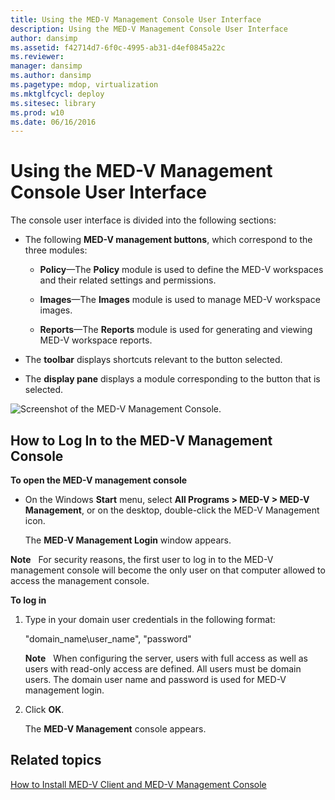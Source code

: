 ```yaml
---
title: Using the MED-V Management Console User Interface
description: Using the MED-V Management Console User Interface
author: dansimp
ms.assetid: f42714d7-6f0c-4995-ab31-d4ef0845a22c
ms.reviewer: 
manager: dansimp
ms.author: dansimp
ms.pagetype: mdop, virtualization
ms.mktglfcycl: deploy
ms.sitesec: library
ms.prod: w10
ms.date: 06/16/2016
---
```



# Using the MED-V Management Console User Interface


The console user interface is divided into the following sections:

-   The following **MED-V management buttons**, which correspond to the three modules:

    -   **Policy**—The **Policy** module is used to define the MED-V workspaces and their related settings and permissions.

    -   **Images**—The **Images** module is used to manage MED-V workspace images.

    -   **Reports**—The **Reports** module is used for generating and viewing MED-V workspace reports.

-   The **toolbar** displays shortcuts relevant to the button selected.

-   The **display pane** displays a module corresponding to the button that is selected.

![Screenshot of the MED-V Management Console.](images/medv-ui-console-general.gif)

## How to Log In to the MED-V Management Console


**To open the MED-V management console**

-   On the Windows **Start** menu, select **All Programs &gt; MED-V &gt; MED-V Management**, or on the desktop, double-click the MED-V Management icon.

    The **MED-V Management Login** window appears.

**Note**  
For security reasons, the first user to log in to the MED-V management console will become the only user on that computer allowed to access the management console.

 

**To log in**

1.  Type in your domain user credentials in the following format:

    "domain\_name\\user\_name", "password"

    **Note**  
    When configuring the server, users with full access as well as users with read-only access are defined. All users must be domain users. The domain user name and password is used for MED-V management login.

     

2.  Click **OK**.

    The **MED-V Management** console appears.

## Related topics


[How to Install MED-V Client and MED-V Management Console](how-to-install-med-v-client-and-med-v-management-console.md)

 

 





